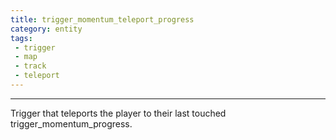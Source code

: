 ```yaml
---
title: trigger_momentum_teleport_progress
category: entity
tags:
 - trigger
 - map
 - track
 - teleport
---
```


----
Trigger that teleports the player to their last touched trigger_momentum_progress.